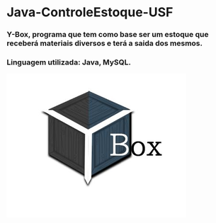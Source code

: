 # Java-ControleEstoque-USF
### Y-Box, programa que tem como base ser um estoque que receberá materiais diversos e terá a saida dos mesmos.
### Linguagem utilizada: Java, MySQL.


![ybox](https://github.com/RichardMarcosRosa/Java-ControleEstoque-USF/blob/master/LOGO.JPG)
